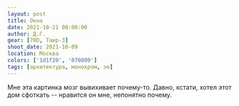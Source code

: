 ```yaml
---
layout: post
title: Окна
date: 2021-10-21 00:00:00
author: Д.Г.
gear: [70D, Таир-3]
shoot_date: 2021-10-09
location: Москва
colors: ['1d1f20', '070809']
tags: [архитектура, монохром, эе]
---
```

Мне эта картинка мозг вывихивает почему-то. Давно, кстати, хотел этот дом сфоткать -- нравится он мне, непонятно почему.
